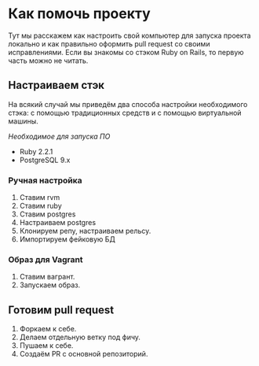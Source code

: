 # Как помочь проекту

Тут мы расскажем как настроить свой компьютер для запуска проекта локально и как правильно оформить pull request со своими исправлениями.
Если вы знакомы со стэком Ruby on Rails, то первую часть можно не читать.

## Настраиваем стэк

На всякий случай мы приведём два способа настройки необходимого стэка: с помощью традиционных средств и с помощью виртуальной машины.

*Необходимое для запуска ПО*

* Ruby 2.2.1
* PostgreSQL 9.x

### Ручная настройка

1. Ставим rvm
2. Ставим ruby
3. Ставим postgres
4. Настраиваем postgres
5. Клонируем репу, настраиваем рельсу.
6. Импортируем фейковую БД

### Образ для Vagrant

1. Ставим вагрант.
2. Запускаем образ.

## Готовим pull request

1. Форкаем к себе.
2. Делаем отдельную ветку под фичу.
3. Пушаем к себе.
4. Создаём PR с основной репозиторий.
